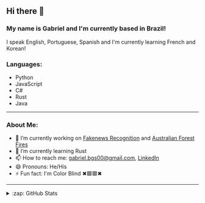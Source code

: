 ## Hi there 👋

### My name is Gabriel and I'm currently based in Brazil!

I speak English, Portuguese, Spanish and I'm currently learning French and Korean!

### Languages:
- Python
- JavaScript
- C#
- Rust
- Java

---

### About Me:
- 🔭 I’m currently working on [Fakenews Recognition](https://github.com/GabrielBG0/Fakenews-Recognition) and [Australian Forest Fires](https://github.com/GabrielBG0/Australia-Weather-and-Fire-Analysis)
- 🌱 I’m currently learning Rust
- 📫 How to reach me: <gabriel.bgs00@gmail.com>, [LinkedIn](https://www.linkedin.com/in/gabrielbgutierrez/)
- 😄 Pronouns: He/His
- ⚡ Fun fact: I'm Color Blind ✖🟩🟥✖

---

<details>
  <summary>:zap: GitHub Stats</summary>

  <img align="left" alt="GabrielBG0's GitHub Stats" src="https://github-readme-stats.codestackr.vercel.app/api?username=GabrielBG0&show_icons=true&hide_border=true&theme=synthwave" />

</details>
